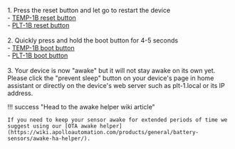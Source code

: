 1\. Press the reset button and let go to restart the device<br>\- <a href="https://wiki.apolloautomation.com/products/temp1b/troubleshooting/temp1b-boot-mode" target="_blank" rel="noopener">TEMP-1B reset button</a><br>\- <a href="https://apolloautomation.github.io/docs/products/plt1/plt1-boot-mode/" target="_blank" rel="noopener">PLT-1B reset button</a><br><br>2\. Quickly press and hold the boot button for 4-5 seconds <br>\- <a href="https://wiki.apolloautomation.com/products/temp1b/troubleshooting/temp1b-boot-mode" target="_blank" rel="noopener">TEMP-1B boot button</a><br>\- <a href="https://apolloautomation.github.io/docs/products/plt1/general-tips/" target="_blank" rel="noopener">PLT-1B boot button</a><br><br>3\. Your device is now "awake" but it will not stay awake on its own yet. Please click the "prevent sleep" button on your device's page in home assistant or directly on the device's web server such as plt-1.local or its IP address.

!!! success "Head to the awake helper wiki article"

    If you need to keep your sensor awake for extended periods of time we suggest using our [OTA awake helper](https://wiki.apolloautomation.com/products/general/battery-sensors/awake-ha-helper/).